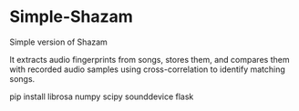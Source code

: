 # Simple-Shazam
Simple version of Shazam

It extracts audio fingerprints from songs, stores them, and compares them with recorded audio samples using cross-correlation to identify matching songs.

pip install librosa numpy scipy sounddevice flask